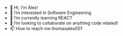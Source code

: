 - 👋 Hi, I’m Alex!
- 👀 I’m interested in Software Engineering
- 🌱 I’m currently learning REACT
- 💞️ I’m looking to collaborate on anything code related!
- 📫 How to reach me thomasalex001

<!---
thomalex001/thomalex001 is a ✨ special ✨ repository because its `README.md` (this file) appears on your GitHub profile.
You can click the Preview link to take a look at your changes.
--->
